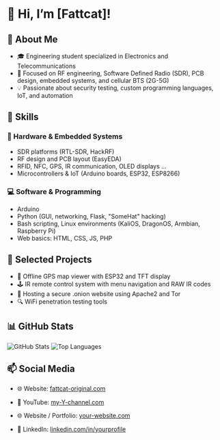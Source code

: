 # 👋 Hi, I’m [Fattcat]!

## 🧠 About Me
- 🎓 Engineering student specialized in Electronics and Telecommunications
- 🔧 Focused on RF engineering, Software Defined Radio (SDR), PCB design, embedded systems, and cellular BTS (2G-5G)
- 💡 Passionate about security testing, custom programming languages, IoT, and automation

## 💼 Skills
### 📡 Hardware & Embedded Systems
- SDR platforms (RTL-SDR, HackRF)
- RF design and PCB layout (EasyEDA)
- RFID, NFC, GPS, IR communication, OLED displays ...
- Microcontrollers & IoT (Arduino boards, ESP32, ESP8266)

### 💻 Software & Programming
- Arduino
- Python (GUI, networking, Flask, "SomeHat" hacking)
- Bash scripting, Linux environments (KaliOS, DragonOS, Armbian, Raspberry Pi)
- Web basics: HTML, CSS, JS, PHP

## 📁 Selected Projects
- 📡 Offline GPS map viewer with ESP32 and TFT display  
- 🕹️ IR remote control system with menu navigation and RAW IR codes  
- 🔐 Hosting a secure .onion website using Apache2 and Tor  
- 🔍 WiFi penetration testing tools

## 📊 GitHub Stats
![GitHub Stats](https://github-readme-stats.vercel.app/api?username=Fattcat&show_icons=true&theme=tokyonight)
![Top Languages](https://github-readme-stats.vercel.app/api/top-langs/?username=Fattcat&layout=compact&theme=tokyonight)

## 📫 Social Media
- 🌐 Website: [fattcat-original.com]([https://www.youtube.com/watch?v=dQw4w9WgXcQ](https://www.youtube.com/watch?v=dQw4w9WgXcQ))  
- 🔗 YouTube: [my-Y-channel.com]([https://www.youtube.com/watch?v=dQw4w9WgXcQ](https://www.youtube.com/watch?v=dQw4w9WgXcQ))

- 🌐 Website / Portfolio: [your-website.com](https://your-website.com)  
- 🔗 LinkedIn: [linkedin.com/in/yourprofile](https://linkedin.com/in/yourprofile)
